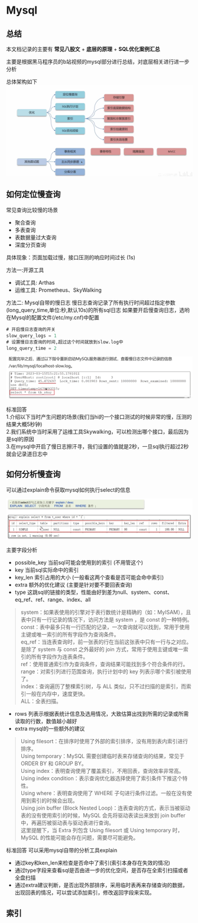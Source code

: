 # Mysql

## 总结

本文档记录的主要有 **常见八股文** + **底层的原理** + **SQL优化案例汇总**

主要是根据黑马程序员的b站视频的mysql部分进行总结，对底层相关进行进一步分析

总体架构如下
![img.png](../assets/mysql/img.png)

## 如何定位慢查询

常见查询比较慢的场景
* 聚合查询
* 多表查询
* 表数据量过大查询
* 深度分页查询

具体现象：页面加载过慢，接口压测的响应时间过长 (1s)

方法一:开源工具
* 调试工具: Arthas
* 运维工具: Prometheus、SkyWalking

方法二: Mysql自带的慢日志
慢日志查询记录了所有执行时间超过指定参数(long_query_time,单位:秒,默认10s)的所有sql日志
如果要开启慢查询日志，选哟在Mysql的配置文件(/etc/my.cnf)中配置

```sql
# 开启慢日志查询的开关
slow_query_logs = 1
# 设置慢日志查询的时间,超过这个时间就放到slow.log中
long_query_time = 2
```
![img.png](../assets/mysql/img1.png)

标准回答  
1.介绍以下当时产生问题的场景(我们当hi的一个接口测试的时候非常的慢，压测的结果大概5秒钟)  
2.我们系统中当时采用了运维工具Skywalking，可以检测出哪个接口，最后因为是sql的原因  
3.在mysql中开启了慢日志擦汗寻，我们设置的值就是2秒，一旦sql执行超过2秒就会记录道日志中  

## 如何分析慢查询

可以通过explain命令获取mysql如何执行select的信息

![img.png](../assets/mysql/img2.png)

主要字段分析
* possible_key 当前sql可能会使用到的索引 (不用管这个)
* key 当前sql实际命中的索引
* key_len 索引占用的大小 (一般看这两个查看是否可能会命中索引)
* extra 额外的优化建议 (主要是针对要不要回表查询)
* type 这跳sql的链接的类型，性能由好到差为null、system、const、eq_ref、ref、range、index、all
> system：如果表使用的引擎对于表行数统计是精确的（如：MyISAM），且表中只有一行记录的情况下，访问方法是 system ，是 const 的一种特例。   
> const：表中最多只有一行匹配的记录，一次查询就可以找到，常用于使用主键或唯一索引的所有字段作为查询条件。  
> eq_ref：当连表查询时，前一张表的行在当前这张表中只有一行与之对应。是除了 system 与 const 之外最好的 join 方式，常用于使用主键或唯一索引的所有字段作为连表条件。  
> ref：使用普通索引作为查询条件，查询结果可能找到多个符合条件的行。  
> range：对索引列进行范围查询，执行计划中的 key 列表示哪个索引被使用了。  
> index：查询遍历了整棵索引树，与 ALL 类似，只不过扫描的是索引，而索引一般在内存中，速度更快。  
> ALL：全表扫描。  
* rows 列表示根据表统计信息及选用情况，大致估算出找到所需的记录或所需读取的行数，数值越小越好
* extra mysql的一些额外的建议
> Using filesort：在排序时使用了外部的索引排序，没有用到表内索引进行排序。  
> Using temporary：MySQL 需要创建临时表来存储查询的结果，常见于 ORDER BY 和 GROUP BY。  
> Using index：表明查询使用了覆盖索引，不用回表，查询效率非常高。  
> Using index condition：表示查询优化器选择使用了索引条件下推这个特性。  
> Using where：表明查询使用了 WHERE 子句进行条件过滤。一般在没有使用到索引的时候会出现。  
> Using join buffer (Block Nested Loop)：连表查询的方式，表示当被驱动表的没有使用索引的时候，MySQL 会先将驱动表读出来放到 join buffer 中，再遍历被驱动表与驱动表进行查询。  
这里提醒下，当 Extra 列包含 Using filesort 或 Using temporary 时，MySQL 的性能可能会存在问题，需要尽可能避免。  

标准回答
可以采用mysql自带的分析工具explain
* 通过key和ken_len来检查是否命中了索引(索引本身存在失效的情况)
* 通过type字段来查看sql是否由进一步的优化空间，是否存在全索引扫描或者全盘扫描
* 通过extra建议判断，是否出现外部排序，采用临时表再来存储查询的数据，出现回表的情况，可以尝试添加索引，修改返回字段来实现。

## 索引
